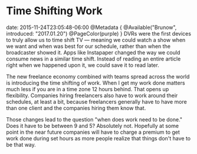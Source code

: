# Time Shifting Work
date: 2015-11-24T23:05:48-06:00
@Metadata {
  @Available("Brunow", introduced: "2017.01.20")
  @PageColor(purple)
}
DVRs were the first devices to truly allow us to time shift TV &mdash; meaning we could watch a show when we want and when was best for our schedule, rather than when the broadcaster showed it. Apps like Instapaper changed the way we could consume news in a similar time shift. Instead of reading an entire article right when we happened upon it, we could save it to read later.

The new freelance economy combined with teams spread across the world is introducing the time shifting of work. When I get my work done matters much less if you are in a time zone 12 hours behind. That opens up flexibility. Companies hiring freelancers also have to work around their schedules, at least a bit, because freelancers generally have to have more than one client and the companies hiring them know that.

Those changes lead to the question "when does work need to be done." Does it have to be between 9 and 5? Absolutely not. Hopefully at some point in the near future companies will have to charge a premium to get work done during set hours as more people realize that things don't have to be that way.
